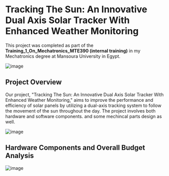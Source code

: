 # Tracking The Sun: An Innovative Dual Axis Solar Tracker With Enhanced Weather Monitoring

This project was completed as part of the **Training_1_On_Mechatronics_MTE390 (internal training)** in my Mechatronics degree at Mansoura University in Egypt.

![image](https://user-images.githubusercontent.com/75787889/227113955-970cc9a1-7100-45d6-b6c1-d4e949467815.png)

## Project Overview

Our project, "Tracking The Sun: An Innovative Dual Axis Solar Tracker With Enhanced Weather Monitoring," aims to improve the performance and efficiency of solar panels by utilizing a dual-axis tracking system to follow the movement of the sun throughout the day. The project involves both hardware and software components. and some mechincal parts design as well.

![image](https://user-images.githubusercontent.com/75787889/227113739-f211d9a4-123a-4a7c-9f07-20c165f405d4.png) 

## Hardware Components and Overall Budget Analysis

![image](https://user-images.githubusercontent.com/75787889/227116838-8482d041-225a-4ab3-97e6-ef3e99294502.png)






